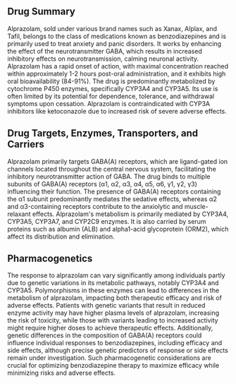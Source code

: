 ## Drug Summary
Alprazolam, sold under various brand names such as Xanax, Alplax, and Tafil, belongs to the class of medications known as benzodiazepines and is primarily used to treat anxiety and panic disorders. It works by enhancing the effect of the neurotransmitter GABA, which results in increased inhibitory effects on neurotransmission, calming neuronal activity. Alprazolam has a rapid onset of action, with maximal concentration reached within approximately 1-2 hours post-oral administration, and it exhibits high oral bioavailability (84-91%). The drug is predominantly metabolized by cytochrome P450 enzymes, specifically CYP3A4 and CYP3A5. Its use is often limited by its potential for dependence, tolerance, and withdrawal symptoms upon cessation. Alprazolam is contraindicated with CYP3A inhibitors like ketoconazole due to increased risk of severe adverse effects.

## Drug Targets, Enzymes, Transporters, and Carriers
Alprazolam primarily targets GABA(A) receptors, which are ligand-gated ion channels located throughout the central nervous system, facilitating the inhibitory neurotransmitter action of GABA. The drug binds to multiple subunits of GABA(A) receptors (α1, α2, α3, α4, α5, α6, γ1, γ2, γ3) influencing their function. The presence of GABA(A) receptors containing the α1 subunit predominantly mediates the sedative effects, whereas α2 and α3-containing receptors contribute to the anxiolytic and muscle-relaxant effects. Alprazolam's metabolism is primarily mediated by CYP3A4, CYP3A5, CYP3A7, and CYP2C9 enzymes. It is also carried by serum proteins such as albumin (ALB) and alpha1-acid glycoprotein (ORM2), which affect its distribution and elimination.

## Pharmacogenetics
The response to alprazolam can vary significantly among individuals partly due to genetic variations in its metabolic pathways, notably CYP3A4 and CYP3A5. Polymorphisms in these enzymes can lead to differences in the metabolism of alprazolam, impacting both therapeutic efficacy and risk of adverse effects. Patients with genetic variants that result in reduced enzyme activity may have higher plasma levels of alprazolam, increasing the risk of toxicity, while those with variants leading to increased activity might require higher doses to achieve therapeutic effects. Additionally, genetic differences in the composition of GABA(A) receptors could influence individual responses to benzodiazepines, including efficacy and side effects, although precise genetic predictors of response or side effects remain under investigation. Such pharmacogenetic considerations are crucial for optimizing benzodiazepine therapy to maximize efficacy while minimizing risks and adverse effects.